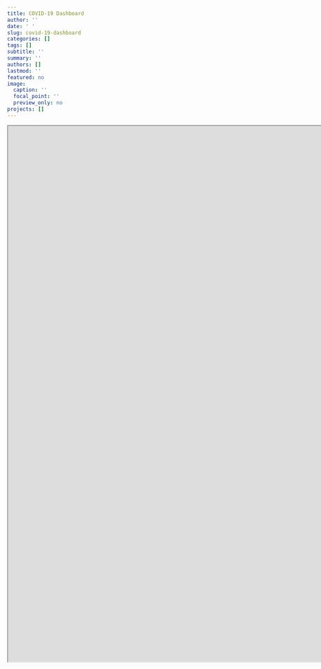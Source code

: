 ```yaml
---
title: COVID-19 Dashboard
author: ''
date: ' '
slug: covid-19-dashboard
categories: []
tags: []
subtitle: ''
summary: ''
authors: []
lastmod: ''
featured: no
image:
  caption: ''
  focal_point: ''
  preview_only: no
projects: []
---
```




<iframe width='1750px' height='1250px' src='https://dsbkennedy.github.io/cxb_covid19' >
</iframe>

